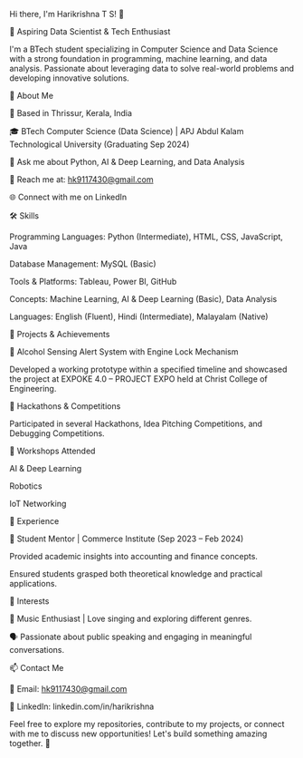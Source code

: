 Hi there, I'm Harikrishna T S! 👋

🎯 Aspiring Data Scientist & Tech Enthusiast

I'm a BTech student specializing in Computer Science and Data Science with a strong foundation in programming, machine learning, and data analysis. Passionate about leveraging data to solve real-world problems and developing innovative solutions.

🚀 About Me

📍 Based in Thrissur, Kerala, India

🎓 BTech Computer Science (Data Science) | APJ Abdul Kalam Technological University (Graduating Sep 2024)

💬 Ask me about Python, AI & Deep Learning, and Data Analysis

📧 Reach me at: hk9117430@gmail.com

🌐 Connect with me on LinkedIn

🛠️ Skills

Programming Languages: Python (Intermediate), HTML, CSS, JavaScript, Java

Database Management: MySQL (Basic)

Tools & Platforms: Tableau, Power BI, GitHub

Concepts: Machine Learning, AI & Deep Learning (Basic), Data Analysis

Languages: English (Fluent), Hindi (Intermediate), Malayalam (Native)

📂 Projects & Achievements

🔹 Alcohol Sensing Alert System with Engine Lock Mechanism

Developed a working prototype within a specified timeline and showcased the project at EXPOKE 4.0 – PROJECT EXPO held at Christ College of Engineering.

🔹 Hackathons & Competitions

Participated in several Hackathons, Idea Pitching Competitions, and Debugging Competitions.

🔹 Workshops Attended

AI & Deep Learning

Robotics

IoT Networking

💼 Experience

🔹 Student Mentor | Commerce Institute (Sep 2023 – Feb 2024)

Provided academic insights into accounting and finance concepts.

Ensured students grasped both theoretical knowledge and practical applications.

🎯 Interests

🎵 Music Enthusiast | Love singing and exploring different genres.

🗣️ Passionate about public speaking and engaging in meaningful conversations.

📫 Contact Me

📧 Email: hk9117430@gmail.com

🔗 LinkedIn: linkedin.com/in/harikrishna

Feel free to explore my repositories, contribute to my projects, or connect with me to discuss new opportunities! Let's build something amazing together. 🚀
